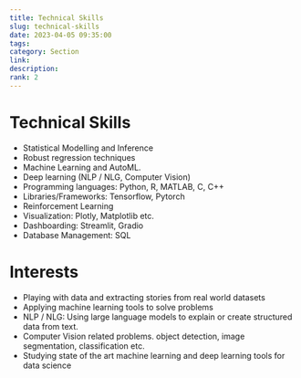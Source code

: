 ```yaml
---
title: Technical Skills
slug: technical-skills
date: 2023-04-05 09:35:00
tags:
category: Section
link:
description:
rank: 2
---
```


# Technical Skills

* Statistical Modelling and Inference
* Robust regression techniques
* Machine Learning and AutoML.
* Deep learning (NLP / NLG, Computer Vision)
* Programming languages: Python, R, MATLAB, C, C++
* Libraries/Frameworks: Tensorflow, Pytorch
* Reinforcement Learning
* Visualization: Plotly, Matplotlib etc.
* Dashboarding: Streamlit, Gradio
* Database Management: SQL


# Interests

* Playing with data and extracting stories from real world datasets
* Applying machine learning tools to solve problems
* NLP / NLG: Using large language models to explain or create structured data from text.
* Computer Vision related problems. object detection, image segmentation, classification etc.
* Studying state of the art machine learning and deep learning tools for data science
